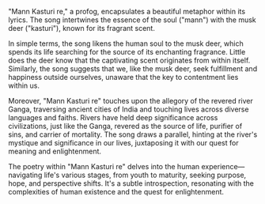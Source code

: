 "Mann Kasturi re," a profog, encapsulates a beautiful metaphor within its lyrics. The song intertwines the essence of the soul ("mann") with the musk deer ("kasturi"), known for its fragrant scent.

In simple terms, the song likens the human soul to the musk deer, which spends its life searching for the source of its enchanting fragrance. Little does the deer know that the captivating scent originates from within itself. Similarly, the song suggests that we, like the musk deer, seek fulfillment and happiness outside ourselves, unaware that the key to contentment lies within us.

Moreover, "Mann Kasturi re" touches upon the allegory of the revered river Ganga, traversing ancient cities of India and touching lives across diverse languages and faiths. Rivers have held deep significance across civilizations, just like the Ganga, revered as the source of life, purifier of sins, and carrier of mortality. The song draws a parallel, hinting at the river's mystique and significance in our lives, juxtaposing it with our quest for meaning and enlightenment.

The poetry within "Mann Kasturi re" delves into the human experience—navigating life's various stages, from youth to maturity, seeking purpose, hope, and perspective shifts. It's a subtle introspection, resonating with the complexities of human existence and the quest for enlightenment.
